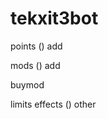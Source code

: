 <h1>tekxit3bot</h1>

points
	()
	add <player> <value>

mods
	()
	add <name>

buymod	<name> <player> <points>

limits
	effects
		()
		<name>
	other
